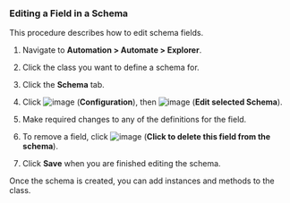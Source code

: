 ### Editing a Field in a Schema

This procedure describes how to edit schema fields.

1.  Navigate to **Automation > Automate > Explorer**.

2.  Click the class you want to define a schema for.

3.  Click the **Schema** tab.

4.  Click ![image](../images/1847.png) (**Configuration**), then
    ![image](../images/1851.png) (**Edit selected Schema**).

5.  Make required changes to any of the definitions for the field.

6.  To remove a field, click ![image](../images/2367.png) (**Click to
    delete this field from the schema**).

7.  Click **Save** when you are finished editing the schema.

Once the schema is created, you can add instances and methods to the
class.
